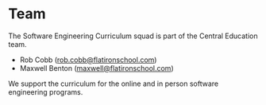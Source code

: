 # Team

The Software Engineering Curriculum squad is part of the Central Education team.

* Rob Cobb (rob.cobb@flatironschool.com)
* Maxwell Benton (maxwell@flatironschool.com)

We support the curriculum for the online and in person software engineering programs.
